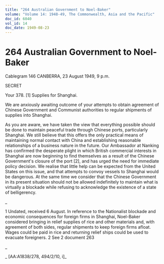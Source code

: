 ```yaml
---
title: "264 Australian Government to Noel-Baker"
volume: "Volume 14: 1948-49, The Commonwealth, Asia and the Pacific"
doc_id: 6040
vol_id: 14
doc_date: 1949-08-23
---
```


# 264 Australian Government to Noel-Baker

Cablegram 146 CANBERRA, 23 August 1949, 9 p.m.

SECRET

Your 378. [1] Supplies for Shanghai.

We are anxiously awaiting outcome of your attempts to obtain agreement of Chinese Government and Communist authorities to regular shipments of supplies into Shanghai.

As you are aware, we have taken the view that everything possible should be done to maintain peaceful trade through Chinese ports, particularly Shanghai. We still believe that this offers the only practical means of maintaining normal contact with China and establishing reasonable relationships of a business nature in the future. Our Ambassador at Nanking has confirmed the desperate plight in which British commercial interests in Shanghai are now beginning to find themselves as a result of the Chinese Government's closure of the port [2], and has urged the need for immediate policy decision. We realise that little help can be expected from the United States on this issue, and that attempts to convoy vessels to Shanghai would be dangerous. At the same time we consider that the Chinese Government in its present situation should not be allowed indefinitely to maintain what is virtually a blockade while refusing to acknowledge the existence of a state of belligerency.

_

1 Undated, received 6 August. In reference to the Nationalist blockade and economic consequences for foreign firms in Shanghai, Noel-Baker considered bringing in relief supplies of rice and other materials and, with agreement of both sides, regular shipments to keep foreign firms afloat. Wages could be paid in rice and returning relief ships could be used to evacuate foreigners. 2 See 2 document 263

_

_ [AA:A1838/278, 494/2/10, i]_
